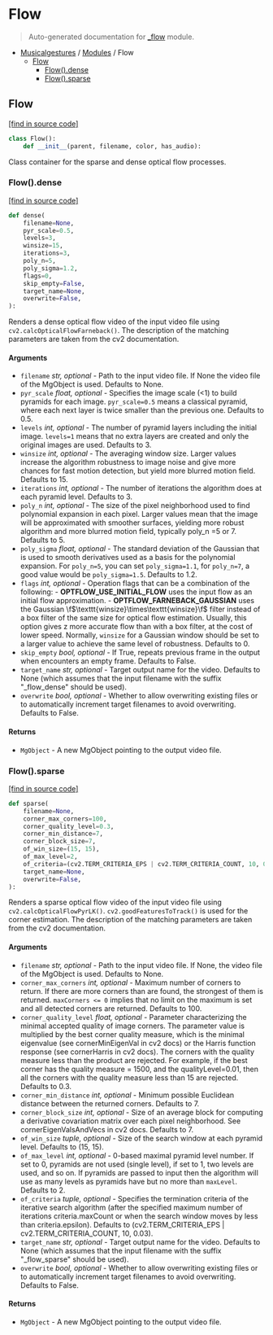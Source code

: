 # Flow

> Auto-generated documentation for [_flow](https://github.com/fourMs/MGT-python/blob/master/musicalgestures/_flow.py) module.

- [Musicalgestures](README.md#musicalgestures-index) / [Modules](MODULES.md#musicalgestures-modules) / Flow
    - [Flow](#flow)
        - [Flow().dense](#flowdense)
        - [Flow().sparse](#flowsparse)

## Flow

[[find in source code]](https://github.com/fourMs/MGT-python/blob/master/musicalgestures/_flow.py#L9)

```python
class Flow():
    def __init__(parent, filename, color, has_audio):
```

Class container for the sparse and dense optical flow processes.

### Flow().dense

[[find in source code]](https://github.com/fourMs/MGT-python/blob/master/musicalgestures/_flow.py#L29)

```python
def dense(
    filename=None,
    pyr_scale=0.5,
    levels=3,
    winsize=15,
    iterations=3,
    poly_n=5,
    poly_sigma=1.2,
    flags=0,
    skip_empty=False,
    target_name=None,
    overwrite=False,
):
```

Renders a dense optical flow video of the input video file using `cv2.calcOpticalFlowFarneback()`. The description of the matching parameters are taken from the cv2 documentation.

#### Arguments

- `filename` *str, optional* - Path to the input video file. If None the video file of the MgObject is used. Defaults to None.
- `pyr_scale` *float, optional* - Specifies the image scale (<1) to build pyramids for each image. `pyr_scale=0.5` means a classical pyramid, where each next layer is twice smaller than the previous one. Defaults to 0.5.
- `levels` *int, optional* - The number of pyramid layers including the initial image. `levels=1` means that no extra layers are created and only the original images are used. Defaults to 3.
- `winsize` *int, optional* - The averaging window size. Larger values increase the algorithm robustness to image noise and give more chances for fast motion detection, but yield more blurred motion field. Defaults to 15.
- `iterations` *int, optional* - The number of iterations the algorithm does at each pyramid level. Defaults to 3.
- `poly_n` *int, optional* - The size of the pixel neighborhood used to find polynomial expansion in each pixel. Larger values mean that the image will be approximated with smoother surfaces, yielding more robust algorithm and more blurred motion field, typically poly_n =5 or 7. Defaults to 5.
- `poly_sigma` *float, optional* - The standard deviation of the Gaussian that is used to smooth derivatives used as a basis for the polynomial expansion. For `poly_n=5`, you can set `poly_sigma=1.1`, for `poly_n=7`, a good value would be `poly_sigma=1.5`. Defaults to 1.2.
- `flags` *int, optional* - Operation flags that can be a combination of the following: - **OPTFLOW_USE_INITIAL_FLOW** uses the input flow as an initial flow approximation. - **OPTFLOW_FARNEBACK_GAUSSIAN** uses the Gaussian \f$\texttt{winsize}\times\texttt{winsize}\f$ filter instead of a box filter of the same size for optical flow estimation. Usually, this option gives z more accurate flow than with a box filter, at the cost of lower speed. Normally, `winsize` for a Gaussian window should be set to a larger value to achieve the same level of robustness. Defaults to 0.
- `skip_empty` *bool, optional* - If True, repeats previous frame in the output when encounters an empty frame. Defaults to False.
- `target_name` *str, optional* - Target output name for the video. Defaults to None (which assumes that the input filename with the suffix "_flow_dense" should be used).
- `overwrite` *bool, optional* - Whether to allow overwriting existing files or to automatically increment target filenames to avoid overwriting. Defaults to False.

#### Returns

- `MgObject` - A new MgObject pointing to the output video file.

### Flow().sparse

[[find in source code]](https://github.com/fourMs/MGT-python/blob/master/musicalgestures/_flow.py#L158)

```python
def sparse(
    filename=None,
    corner_max_corners=100,
    corner_quality_level=0.3,
    corner_min_distance=7,
    corner_block_size=7,
    of_win_size=(15, 15),
    of_max_level=2,
    of_criteria=(cv2.TERM_CRITERIA_EPS | cv2.TERM_CRITERIA_COUNT, 10, 0.03),
    target_name=None,
    overwrite=False,
):
```

Renders a sparse optical flow video of the input video file using `cv2.calcOpticalFlowPyrLK()`. `cv2.goodFeaturesToTrack()` is used for the corner estimation. The description of the matching parameters are taken from the cv2 documentation.

#### Arguments

- `filename` *str, optional* - Path to the input video file. If None, the video file of the MgObject is used. Defaults to None.
- `corner_max_corners` *int, optional* - Maximum number of corners to return. If there are more corners than are found, the strongest of them is returned. `maxCorners <= 0` implies that no limit on the maximum is set and all detected corners are returned. Defaults to 100.
- `corner_quality_level` *float, optional* - Parameter characterizing the minimal accepted quality of image corners. The parameter value is multiplied by the best corner quality measure, which is the minimal eigenvalue (see cornerMinEigenVal in cv2 docs) or the Harris function response (see cornerHarris in cv2 docs). The corners with the quality measure less than the product are rejected. For example, if the best corner has the quality measure = 1500, and the qualityLevel=0.01, then all the corners with the quality measure less than 15 are rejected. Defaults to 0.3.
- `corner_min_distance` *int, optional* - Minimum possible Euclidean distance between the returned corners. Defaults to 7.
- `corner_block_size` *int, optional* - Size of an average block for computing a derivative covariation matrix over each pixel neighborhood. See cornerEigenValsAndVecs in cv2 docs. Defaults to 7.
- `of_win_size` *tuple, optional* - Size of the search window at each pyramid level. Defaults to (15, 15).
- `of_max_level` *int, optional* - 0-based maximal pyramid level number. If set to 0, pyramids are not used (single level), if set to 1, two levels are used, and so on. If pyramids are passed to input then the algorithm will use as many levels as pyramids have but no more than `maxLevel`. Defaults to 2.
- `of_criteria` *tuple, optional* - Specifies the termination criteria of the iterative search algorithm (after the specified maximum number of iterations criteria.maxCount or when the search window moves by less than criteria.epsilon). Defaults to (cv2.TERM_CRITERIA_EPS | cv2.TERM_CRITERIA_COUNT, 10, 0.03).
- `target_name` *str, optional* - Target output name for the video. Defaults to None (which assumes that the input filename with the suffix "_flow_sparse" should be used).
- `overwrite` *bool, optional* - Whether to allow overwriting existing files or to automatically increment target filenames to avoid overwriting. Defaults to False.

#### Returns

- `MgObject` - A new MgObject pointing to the output video file.
